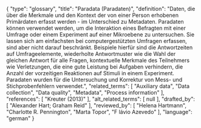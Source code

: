 {
    "type": "glossary",
    "title": "Paradata (Paradaten)",
    "definition": "Daten, die über die Merkmale und den Kontext der von einer Person erhobenen Primärdaten erfasst werden - im Unterschied zu Metadaten. Paradaten können verwendet werden, um die Interaktion eines Befragten mit einer Umfrage oder einem Experiment auf einer Mikroebene zu untersuchen. Sie lassen sich am einfachsten bei computergestützten Umfragen erfassen, sind aber nicht darauf beschränkt. Beispiele hierfür sind die Antwortzeiten auf Umfrageelemente, wiederholte Antwortmuster wie die Wahl der gleichen Antwort für alle Fragen, kontextuelle Merkmale des Teilnehmers wie Verletzungen, die eine gute Leistung bei Aufgaben verhindern, die Anzahl der vorzeitigen Reaktionen auf Stimuli in einem Experiment. Paradaten wurden für die Untersuchung und Korrektur von Mess- und Stichprobenfehlern verwendet.",
    "related_terms": [
        "Auxiliary data",
        "Data collection",
        "Data quality",
        "Metadata",
        "Process information"
    ],
    "references": [
        "Kreuter (2013)"
    ],
    "alt_related_terms": [
        null
    ],
    "drafted_by": [
        "Alexander Hart; Graham Reid"
    ],
    "reviewed_by": [
        "Helena Hartmann",
        "Charlotte R. Pennington",
        "Marta Topor",
        "F lávio Azevedo"
    ],
    "language": "german"
}
